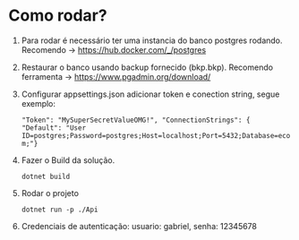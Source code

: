 # Como rodar?

1. Para rodar é necessário ter uma instancia do banco postgres rodando. Recomendo -> https://hub.docker.com/_/postgres
2. Restaurar o banco usando backup fornecido (bkp.bkp). Recomendo ferramenta -> https://www.pgadmin.org/download/
3. Configurar appsettings.json adicionar token e conection string, segue exemplo:

    <code>"Token": "MySuperSecretValueOMG!",
    "ConnectionStrings": { "Default": "User ID=postgres;Password=postgres;Host=localhost;Port=5432;Database=ecom;"}</code>
2. Fazer o Build da solução.
    
    <code>dotnet build</code>
    
3. Rodar o projeto

    <code>dotnet run -p ./Api</code>
    
4. Credenciais de autenticação: usuario: gabriel, senha: 12345678
